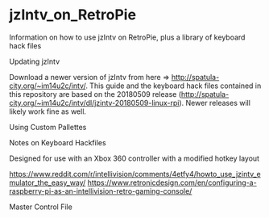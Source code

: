 # jzIntv_on_RetroPie
Information on how to use jzIntv on RetroPie, plus a library of keyboard hack files

Updating jzIntv

Download a newer version of jzIntv from here => http://spatula-city.org/~im14u2c/intv/.  This guide and the keyboard hack files contained in this repository are based on the 20180509 release (http://spatula-city.org/~im14u2c/intv/dl/jzintv-20180509-linux-rpi).  Newer releases will likely work fine as well.



Using Custom Pallettes

Notes on Keyboard Hackfiles

Designed for use with an Xbox 360 controller with a modified hotkey layout

https://www.reddit.com/r/intellivision/comments/4etfy4/howto_use_jzintv_emulator_the_easy_way/
https://www.retronicdesign.com/en/configuring-a-raspberry-pi-as-an-intellivision-retro-gaming-console/

Master Control File
